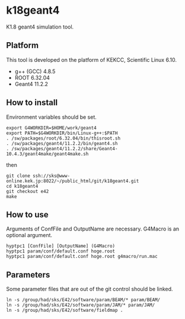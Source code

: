 k18geant4
=========

K1.8 geant4 simulation tool.



## Platform

This tool is developed on the platform of KEKCC, Scientific Linux 6.10.
- g++ (GCC) 4.8.5
- ROOT 6.32.04
- Geant4 11.2.2



## How to install

Environment variables should be set.

```shell
export G4WORKDIR=$HOME/work/geant4
export PATH=$G4WORKDIR/bin/Linux-g++:$PATH
. /sw/packages/root/6.32.04/bin/thisroot.sh
. /sw/packages/geant4/11.2.2/bin/geant4.sh
. /sw/packages/geant4/11.2.2/share/Geant4-10.4.3/geant4make/geant4make.sh
```

then

```shell
git clone ssh://sks@www-online.kek.jp:8022/~/public_html/git/k18geant4.git
cd k18geant4
git checkout e42
make
```



## How to use

Arguments of ConfFile and OutputName are necessary.
G4Macro is an optional argument.

```shell
hyptpc1 [ConfFile] [OutputName] (G4Macro)
hyptpc1 param/conf/default.conf hoge.root
hyptpc1 param/conf/default.conf hoge.root g4macro/run.mac
```



## Parameters

Some parameter files that are out of the git control should be linked.

```shell
ln -s /group/had/sks/E42/software/param/BEAM/* param/BEAM/
ln -s /group/had/sks/E42/software/param/JAM/* param/JAM/
ln -s /group/had/sks/E42/software/fieldmap .
```

